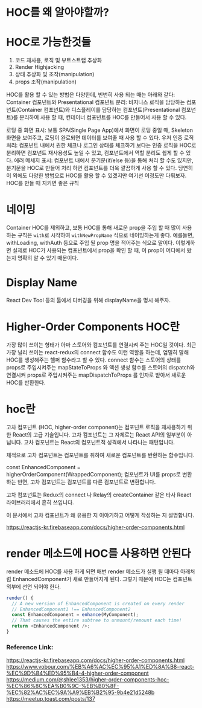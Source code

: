 # HOC를 왜 알아야할까?

# HOC로 가능한것들

1. 코드 재사용, 로직 및 부트스트랩 추상화
2. Render Highjacking
3. 상태 추상화 및 조작(manipulation)
4. props 조작(manipulation)

HOC를 활용 할 수 있는 방법은 다양한데, 빈번히 사용 되는 때는 아래와 같다:
Container 컴포넌트와 Presentational 컴포넌트 분리: 비지니스 로직을 담당하는 컴포넌트(Container 컴포넌트)와 디스플레이를 담당하는 컴포넌트(Presentational 컴포넌트)를 분리하여 사용 할 때, 컨테이너 컴포넌트를 HOC를 만들어서 사용 할 수 있다.

로딩 중 화면 표시: 보통 SPA(Single Page App)에서 화면이 로딩 중일 때, Skeleton 화면을 보여주고, 로딩이 완료되면 데이터를 보여줄 때 사용 할 수 있다.
유저 인증 로직 처리: 컴포넌트 내에서 권한 체크나 로그인 상태를 체크하기 보다는 인증 로직을 HOC로 분리하면 컴포넌트 재사용성도 높일 수 있고, 컴포넌트에서 역할 분리도 쉽게 할 수 있다.
에러 메세지 표시: 컴포넌트 내에서 분기문(if/else 등)을 통해 처리 할 수도 있지만, 분기문을 HOC로 만들어 처리 하면 컴포넌트를 더욱 깔끔하게 사용 할 수 있다.
당연히 이 외에도 다양한 방법으로 HOC를 활용 할 수 있겠지만 여기선 이정도만 다뤄보자.
HOC를 만들 때 지키면 좋은 규칙

# 네이밍

Container HOC를 제외하고, 보통 HOC를 통해 새로운 prop을 주입 할 때 많이 사용 하는 규칙은 `with`로 시작하여 `withNewPropName` 식으로 네이밍하는게 좋다. 예를들면, withLoading, withAuth 등으로 주입 될 prop 명을 적어주는 식으로 말이다. 이렇게하면 실제로 HOC가 사용되는 컴포넌트에서 prop을 확인 할 때, 이 prop이 어디에서 왔는지 명확히 알 수 있기 때문이다.

# Display Name

React Dev Tool 등의 툴에서 디버깅을 위해 displayName을 명시 해주자.

# Higher-Order Components HOC란

가장 많이 쓰이는 형태가 아마 스토어와 컴포넌트를 연결시켜 주는 HOC일 것이다. 최근 가장 널리 쓰이는 react-redux의 connect 함수도 이런 역할을 하는데, 엄밀히 말해 HOC를 생성해주는 헬퍼 함수라고 할 수 있다. connect 함수는 스토어의 상태를 props로 주입시켜주는 mapStateToProps 와 액션 생성 함수를 스토어의 dispatch와 연결시켜 props로 주입시켜주는 mapDispatchToProps 를 인자로 받아서 새로운 HOC를 반환한다.

# hoc란

고차 컴포넌트 (HOC, higher-order component)는 컴포넌트 로직을 재사용하기 위한 React의 고급 기술입니다. 고차 컴포넌트는 그 자체로는 React API의 일부분이 아닙니다. 고차 컴포넌트는 React의 컴포넌트적 성격에서 나타나는 패턴입니다.

체적으로 고차 컴포넌트는 컴포넌트를 취하여 새로운 컴포넌트를 반환하는 함수입니다.

const EnhancedComponent = higherOrderComponent(WrappedComponent);
컴포넌트가 UI를 props로 변환하는 반면, 고차 컴포넌트는 컴포넌트를 다른 컴포넌트로 변환합니다.

고차 컴포넌트는 Redux의 connect 나 Relay의 createContainer 같은 타사 React 라이브러리에서 흔히 쓰입니다.

이 문서에서 고차 컴포넌트가 왜 유용한 지 이야기하고 어떻게 작성하는 지 설명합니다.

https://reactjs-kr.firebaseapp.com/docs/higher-order-components.html

# render 메소드에 HOC를 사용하면 안된다

render 메소드에 HOC를 사용 하게 되면 매번 render 메소드가 실행 될 때마다 아래처럼 EnhancedComponent가 새로 만들어지게 된다. 그렇기 때문에 HOC는 컴포넌트 외부에 선언 되어야 한다.

```js
render() {
  // A new version of EnhancedComponent is created on every render
  // EnhancedComponent1 !== EnhancedComponent2
  const EnhancedComponent = enhance(MyComponent);
  // That causes the entire subtree to unmount/remount each time!
  return <EnhancedComponent />;
}
```

### Reference Link:

https://reactjs-kr.firebaseapp.com/docs/higher-order-components.html
https://www.vobour.com/%EB%A6%AC%EC%95%A1%ED%8A%B8-react-%EC%9D%B4%ED%95%B4-4-higher-order-component
https://medium.com/@shlee1353/higher-order-components-hoc-%EC%86%8C%EA%B0%9C-%EB%B0%8F-%EC%82%AC%EC%9A%A9%EB%B2%95-9b4e21d5248b
https://meetup.toast.com/posts/137
